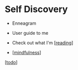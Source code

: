 # Self Discovery

- Enneagram
- User guide to me

- Check out what I'm [[reading]]
- [[mindfulness]]

[[todo]]

[//begin]: # "Autogenerated link references for markdown compatibility"
[reading]: reading "Reading"
[mindfulness]: mindfulness "Mindfulness"
[todo]: todo "Todos"
[//end]: # "Autogenerated link references"
